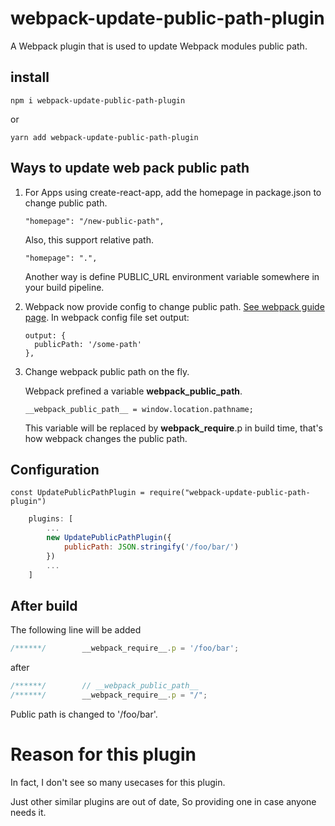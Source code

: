 # webpack-update-public-path-plugin

A Webpack plugin that is used to update Webpack modules public path.

## install
```
npm i webpack-update-public-path-plugin
```
or
```
yarn add webpack-update-public-path-plugin
```

## Ways to update web pack public path
1. For Apps using create-react-app, add the homepage in package.json to change public path.
    ```
    "homepage": "/new-public-path",
    ```
    Also, this support relative path.
    ```
    "homepage": ".",
    ```
    Another way is define PUBLIC_URL environment variable somewhere in your build pipeline.

1. Webpack now provide config to change public path. [See webpack guide page](https://webpack.js.org/guides/public-path/).
    In webpack config file set output:
    ```
    output: {
      publicPath: '/some-path'
    },
    ```
1. Change webpack public path on the fly.

    Webpack prefined a variable __webpack_public_path__.
    ```
    __webpack_public_path__ = window.location.pathname;
    ```

    This variable will be replaced by __webpack_require__.p in build time, that's how webpack changes the public path.

## Configuration

```
const UpdatePublicPathPlugin = require("webpack-update-public-path-plugin")
```

```js
    plugins: [
        ...
        new UpdatePublicPathPlugin({
            publicPath: JSON.stringify('/foo/bar/')
        })
        ...
    ]
```

## After build
The following line will be added
```js
/******/        __webpack_require__.p = '/foo/bar';
```
after
```js
/******/        // __webpack_public_path__
/******/        __webpack_require__.p = "/";
```

Public path is changed to '/foo/bar'.

# Reason for this plugin
In fact, I don't see so many usecases for this plugin.

Just other similar plugins are out of date, So providing one in case anyone needs it.
